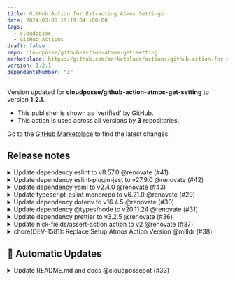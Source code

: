 ```yaml
---
title: GitHub Action for Extracting Atmos Settings
date: 2024-03-03 19:19:04 +00:00
tags:
  - cloudposse
  - GitHub Actions
draft: false
repo: cloudposse/github-action-atmos-get-setting
marketplace: https://github.com/marketplace/actions/github-action-for-extracting-atmos-settings
version: 1.2.1
dependentsNumber: "3"
---
```



Version updated for **cloudposse/github-action-atmos-get-setting** to version **1.2.1**.
- This publisher is shown as 'verified' by GitHub.
- This action is used across all versions by **3** repositories.

Go to the [GitHub Marketplace](https://github.com/marketplace/actions/github-action-for-extracting-atmos-settings) to find the latest changes.

## Release notes

<details>
  <summary>Update dependency eslint to v8.57.0 @renovate (#41)</summary>

  This PR contains the following updates:

| Package | Change | Age | Adoption | Passing | Confidence |
|---|---|---|---|---|---|
| [eslint](https://eslint.org) ([source](https://togithub.com/eslint/eslint)) | [`8.56.0` -> `8.57.0`](https://renovatebot.com/diffs/npm/eslint/8.56.0/8.57.0) | [![age](https://developer.mend.io/api/mc/badges/age/npm/eslint/8.57.0?slim=true)](https://docs.renovatebot.com/merge-confidence/) | [![adoption](https://developer.mend.io/api/mc/badges/adoption/npm/eslint/8.57.0?slim=true)](https://docs.renovatebot.com/merge-confidence/) | [![passing](https://developer.mend.io/api/mc/badges/compatibility/npm/eslint/8.56.0/8.57.0?slim=true)](https://docs.renovatebot.com/merge-confidence/) | [![confidence](https://developer.mend.io/api/mc/badges/confidence/npm/eslint/8.56.0/8.57.0?slim=true)](https://docs.renovatebot.com/merge-confidence/) |

---

### Release Notes

<details>
<summary>eslint/eslint (eslint)</summary>

### [`v8.57.0`](https://togithub.com/eslint/eslint/releases/tag/v8.57.0)

[Compare Source](https://togithub.com/eslint/eslint/compare/v8.56.0...v8.57.0)

#### Features

-   [`1120b9b`](https://togithub.com/eslint/eslint/commit/1120b9b7b97f10f059d8b7ede19de2572f892366) feat: Add loadESLint() API method for v8 ([#&#8203;18098](https://togithub.com/eslint/eslint/issues/18098)) (Nicholas C. Zakas)
-   [`dca7d0f`](https://togithub.com/eslint/eslint/commit/dca7d0f1c262bc72310147bcefe1d04ecf60acbc) feat: Enable `eslint.config.mjs` and `eslint.config.cjs` ([#&#8203;18066](https://togithub.com/eslint/eslint/issues/18066)) (Nitin Kumar)

#### Bug Fixes

-   [`2196d97`](https://togithub.com/eslint/eslint/commit/2196d97094ba94d6d750828879a29538d1600de5) fix: handle absolute file paths in `FlatRuleTester` ([#&#8203;18064](https://togithub.com/eslint/eslint/issues/18064)) (Nitin Kumar)
-   [`69dd1d1`](https://togithub.com/eslint/eslint/commit/69dd1d1387b7b53617548d1f9f2c149f179e6e17) fix: Ensure config keys are printed for config errors ([#&#8203;18067](https://togithub.com/eslint/eslint/issues/18067)) (Nitin Kumar)
-   [`9852a31`](https://togithub.com/eslint/eslint/commit/9852a31edcf054bd5d15753ef18e2ad3216b1b71) fix: deep merge behavior in flat config ([#&#8203;18065](https://togithub.com/eslint/eslint/issues/18065)) (Nitin Kumar)
-   [`4c7e9b0`](https://togithub.com/eslint/eslint/commit/4c7e9b0b539ba879ac1799e81f3b6add2eed4b2f) fix: allow circular references in config ([#&#8203;18056](https://togithub.com/eslint/eslint/issues/18056)) (Milos Djermanovic)

#### Documentation

-   [`84922d0`](https://togithub.com/eslint/eslint/commit/84922d0bfa10689a34a447ab8e55975ff1c1c708) docs: Show prerelease version in dropdown ([#&#8203;18139](https://togithub.com/eslint/eslint/issues/18139)) (Nicholas C. Zakas)
-   [`5b8c363`](https://togithub.com/eslint/eslint/commit/5b8c3636a3d7536535a6878eca0e5b773e4829d4) docs: Switch to Ethical Ads ([#&#8203;18117](https://togithub.com/eslint/eslint/issues/18117)) (Milos Djermanovic)
-   [`77dbfd9`](https://togithub.com/eslint/eslint/commit/77dbfd9887b201a46fc68631cbde50c08e1a8dbf) docs: show NEXT in version selectors ([#&#8203;18052](https://togithub.com/eslint/eslint/issues/18052)) (Milos Djermanovic)

#### Chores

-   [`1813aec`](https://togithub.com/eslint/eslint/commit/1813aecc4660582b0678cf32ba466eb9674266c4) chore: upgrade [@&#8203;eslint/js](https://togithub.com/eslint/js)[@&#8203;8](https://togithub.com/8).57.0 ([#&#8203;18143](https://togithub.com/eslint/eslint/issues/18143)) (Milos Djermanovic)
-   [`5c356bb`](https://togithub.com/eslint/eslint/commit/5c356bb0c6f53c570224f8e9f02c4baca8fc6d2f) chore: package.json update for [@&#8203;eslint/js](https://togithub.com/eslint/js) release (Jenkins)
-   [`f4a1fe2`](https://togithub.com/eslint/eslint/commit/f4a1fe2e45aa1089fe775290bf530de82f34bf16) test: add more tests for ignoring files and directories ([#&#8203;18068](https://togithub.com/eslint/eslint/issues/18068)) (Nitin Kumar)
-   [`42c0aef`](https://togithub.com/eslint/eslint/commit/42c0aefaf6ea8b998b1c6db61906a79c046d301a) ci: Enable CI for `v8.x` branch ([#&#8203;18047](https://togithub.com/eslint/eslint/issues/18047)) (Milos Djermanovic)

</details>

---

<!--renovate-debug:eyJjcmVhdGVkSW5WZXIiOiIzNy4yMjAuMiIsInVwZGF0ZWRJblZlciI6IjM3LjIyMC4yIiwidGFyZ2V0QnJhbmNoIjoibWFpbiJ9-->

</details>

<details>
  <summary>Update dependency eslint-plugin-jest to v27.9.0 @renovate (#42)</summary>

  This PR contains the following updates:

| Package | Change | Age | Adoption | Passing | Confidence |
|---|---|---|---|---|---|
| [eslint-plugin-jest](https://togithub.com/jest-community/eslint-plugin-jest) | [`27.6.3` -> `27.9.0`](https://renovatebot.com/diffs/npm/eslint-plugin-jest/27.6.3/27.9.0) | [![age](https://developer.mend.io/api/mc/badges/age/npm/eslint-plugin-jest/27.9.0?slim=true)](https://docs.renovatebot.com/merge-confidence/) | [![adoption](https://developer.mend.io/api/mc/badges/adoption/npm/eslint-plugin-jest/27.9.0?slim=true)](https://docs.renovatebot.com/merge-confidence/) | [![passing](https://developer.mend.io/api/mc/badges/compatibility/npm/eslint-plugin-jest/27.6.3/27.9.0?slim=true)](https://docs.renovatebot.com/merge-confidence/) | [![confidence](https://developer.mend.io/api/mc/badges/confidence/npm/eslint-plugin-jest/27.6.3/27.9.0?slim=true)](https://docs.renovatebot.com/merge-confidence/) |

---

### Release Notes

<details>
<summary>jest-community/eslint-plugin-jest (eslint-plugin-jest)</summary>

### [`v27.9.0`](https://togithub.com/jest-community/eslint-plugin-jest/blob/HEAD/CHANGELOG.md#2790-2024-02-16)

[Compare Source](https://togithub.com/jest-community/eslint-plugin-jest/compare/v27.8.0...v27.9.0)

##### Features

-   add should-be-fine support for flat configs ([#&#8203;1505](https://togithub.com/jest-community/eslint-plugin-jest/issues/1505)) ([4cc2a1b](https://togithub.com/jest-community/eslint-plugin-jest/commit/4cc2a1b680507ff006b5d2b02fa6d262584bb263))

### [`v27.8.0`](https://togithub.com/jest-community/eslint-plugin-jest/blob/HEAD/CHANGELOG.md#2780-2024-02-13)

[Compare Source](https://togithub.com/jest-community/eslint-plugin-jest/compare/v27.7.0...v27.8.0)

##### Features

-   support `failing.each` ([#&#8203;1499](https://togithub.com/jest-community/eslint-plugin-jest/issues/1499)) ([9e9cf83](https://togithub.com/jest-community/eslint-plugin-jest/commit/9e9cf8302ae182402da853a11b05e1560ccc63ee))

### [`v27.7.0`](https://togithub.com/jest-community/eslint-plugin-jest/blob/HEAD/CHANGELOG.md#2770-2024-02-13)

[Compare Source](https://togithub.com/jest-community/eslint-plugin-jest/compare/v27.6.3...v27.7.0)

##### Features

-   allow `[@typescript-eslint](https://togithub.com/typescript-eslint)` v7 ([#&#8203;1500](https://togithub.com/jest-community/eslint-plugin-jest/issues/1500)) ([6be2928](https://togithub.com/jest-community/eslint-plugin-jest/commit/6be2928816c69afca88a598e302910b113068ee9))

#### [27.6.3](https://togithub.com/jest-community/eslint-plugin-jest/compare/v27.6.2...v27.6.3) (2024-01-12)

##### Bug Fixes

-   replace use of deprecated methods ([#&#8203;1453](https://togithub.com/jest-community/eslint-plugin-jest/issues/1453)) ([9204a51](https://togithub.com/jest-community/eslint-plugin-jest/commit/9204a51b4a43541e5e59c6c7fb3a3da1e2d49c2b))

#### [27.6.2](https://togithub.com/jest-community/eslint-plugin-jest/compare/v27.6.1...v27.6.2) (2024-01-10)

##### Reverts

-   Revert "chore: use relative path to parent `tsconfig.json` ([#&#8203;1476](https://togithub.com/jest-community/eslint-plugin-jest/issues/1476))" ([5e6199d](https://togithub.com/jest-community/eslint-plugin-jest/commit/5e6199d62154e21ccc732bc09d8bbb87bd3ef748)), closes [#&#8203;1476](https://togithub.com/jest-community/eslint-plugin-jest/issues/1476)

#### [27.6.1](https://togithub.com/jest-community/eslint-plugin-jest/compare/v27.6.0...v27.6.1) (2024-01-01)

##### Bug Fixes

-   include plugin `meta` information with snapshot processor for ESLint v9 ([#&#8203;1484](https://togithub.com/jest-community/eslint-plugin-jest/issues/1484)) ([067e246](https://togithub.com/jest-community/eslint-plugin-jest/commit/067e246864813fa88933f06628b6ca0ff31ca863))

</details>

---

<!--renovate-debug:eyJjcmVhdGVkSW5WZXIiOiIzNy4yMjAuMiIsInVwZGF0ZWRJblZlciI6IjM3LjIyMC4yIiwidGFyZ2V0QnJhbmNoIjoibWFpbiJ9-->

</details>

<details>
  <summary>Update dependency yaml to v2.4.0 @renovate (#43)</summary>

  This PR contains the following updates:

| Package | Change | Age | Adoption | Passing | Confidence |
|---|---|---|---|---|---|
| [yaml](https://eemeli.org/yaml/) ([source](https://togithub.com/eemeli/yaml)) | [`2.3.4` -> `2.4.0`](https://renovatebot.com/diffs/npm/yaml/2.3.4/2.4.0) | [![age](https://developer.mend.io/api/mc/badges/age/npm/yaml/2.4.0?slim=true)](https://docs.renovatebot.com/merge-confidence/) | [![adoption](https://developer.mend.io/api/mc/badges/adoption/npm/yaml/2.4.0?slim=true)](https://docs.renovatebot.com/merge-confidence/) | [![passing](https://developer.mend.io/api/mc/badges/compatibility/npm/yaml/2.3.4/2.4.0?slim=true)](https://docs.renovatebot.com/merge-confidence/) | [![confidence](https://developer.mend.io/api/mc/badges/confidence/npm/yaml/2.3.4/2.4.0?slim=true)](https://docs.renovatebot.com/merge-confidence/) |

---

### Release Notes

<details>
<summary>eemeli/yaml (yaml)</summary>

### [`v2.4.0`](https://togithub.com/eemeli/yaml/releases/tag/v2.4.0)

[Compare Source](https://togithub.com/eemeli/yaml/compare/v2.3.4...v2.4.0)

-   Add a command-line tool ([#&#8203;523](https://togithub.com/eemeli/yaml/issues/523))
-   Use the `lineWidth` option for line breaking in flow collections ([#&#8203;522](https://togithub.com/eemeli/yaml/issues/522))

</details>

---

<!--renovate-debug:eyJjcmVhdGVkSW5WZXIiOiIzNy4yMjAuMiIsInVwZGF0ZWRJblZlciI6IjM3LjIyMC4yIiwidGFyZ2V0QnJhbmNoIjoibWFpbiJ9-->

</details>

<details>
  <summary>Update typescript-eslint monorepo to v6.21.0 @renovate (#29)</summary>

  This PR contains the following updates:

| Package | Change | Age | Adoption | Passing | Confidence |
|---|---|---|---|---|---|
| [@typescript-eslint/eslint-plugin](https://togithub.com/typescript-eslint/typescript-eslint) ([source](https://togithub.com/typescript-eslint/typescript-eslint/tree/HEAD/packages/eslint-plugin)) | [`6.19.0` -> `6.21.0`](https://renovatebot.com/diffs/npm/@typescript-eslint%2feslint-plugin/6.19.0/6.21.0) | [![age](https://developer.mend.io/api/mc/badges/age/npm/@typescript-eslint%2feslint-plugin/6.21.0?slim=true)](https://docs.renovatebot.com/merge-confidence/) | [![adoption](https://developer.mend.io/api/mc/badges/adoption/npm/@typescript-eslint%2feslint-plugin/6.21.0?slim=true)](https://docs.renovatebot.com/merge-confidence/) | [![passing](https://developer.mend.io/api/mc/badges/compatibility/npm/@typescript-eslint%2feslint-plugin/6.19.0/6.21.0?slim=true)](https://docs.renovatebot.com/merge-confidence/) | [![confidence](https://developer.mend.io/api/mc/badges/confidence/npm/@typescript-eslint%2feslint-plugin/6.19.0/6.21.0?slim=true)](https://docs.renovatebot.com/merge-confidence/) |
| [@typescript-eslint/parser](https://togithub.com/typescript-eslint/typescript-eslint) ([source](https://togithub.com/typescript-eslint/typescript-eslint/tree/HEAD/packages/parser)) | [`6.19.0` -> `6.21.0`](https://renovatebot.com/diffs/npm/@typescript-eslint%2fparser/6.19.0/6.21.0) | [![age](https://developer.mend.io/api/mc/badges/age/npm/@typescript-eslint%2fparser/6.21.0?slim=true)](https://docs.renovatebot.com/merge-confidence/) | [![adoption](https://developer.mend.io/api/mc/badges/adoption/npm/@typescript-eslint%2fparser/6.21.0?slim=true)](https://docs.renovatebot.com/merge-confidence/) | [![passing](https://developer.mend.io/api/mc/badges/compatibility/npm/@typescript-eslint%2fparser/6.19.0/6.21.0?slim=true)](https://docs.renovatebot.com/merge-confidence/) | [![confidence](https://developer.mend.io/api/mc/badges/confidence/npm/@typescript-eslint%2fparser/6.19.0/6.21.0?slim=true)](https://docs.renovatebot.com/merge-confidence/) |

---

### Release Notes

<details>
<summary>typescript-eslint/typescript-eslint (@&#8203;typescript-eslint/eslint-plugin)</summary>

### [`v6.21.0`](https://togithub.com/typescript-eslint/typescript-eslint/blob/HEAD/packages/eslint-plugin/CHANGELOG.md#6210-2024-02-05)

[Compare Source](https://togithub.com/typescript-eslint/typescript-eslint/compare/v6.20.0...v6.21.0)

##### 🚀 Features

-   export plugin metadata

-   allow `parserOptions.project: false`

-   **eslint-plugin:** add rule prefer-find

##### 🩹 Fixes

-   **eslint-plugin:** \[no-unused-vars] don't report on types referenced in export assignment expression

-   **eslint-plugin:** \[switch-exhaustiveness-check] better support for intersections, infinite types, non-union values

-   **eslint-plugin:** \[consistent-type-imports] dont report on types used in export assignment expressions

-   **eslint-plugin:** \[no-unnecessary-condition] handle left-hand optional with exactOptionalPropertyTypes option

-   **eslint-plugin:** \[class-literal-property-style] allow getter when same key setter exists

-   **eslint-plugin:** \[no-unnecessary-type-assertion] provide valid fixes for assertions with extra tokens before `as` keyword

##### ❤️  Thank You

-   auvred
-   Brad Zacher
-   Kirk Waiblinger
-   Pete Gonzalez
-   YeonJuan

You can read about our [versioning strategy](https://main--typescript-eslint.netlify.app/users/versioning) and [releases](https://main--typescript-eslint.netlify.app/users/releases) on our website.

### [`v6.20.0`](https://togithub.com/typescript-eslint/typescript-eslint/blob/HEAD/packages/eslint-plugin/CHANGELOG.md#6200-2024-01-29)

[Compare Source](https://togithub.com/typescript-eslint/typescript-eslint/compare/v6.19.1...v6.20.0)

##### 🚀 Features

-   **eslint-plugin:** \[member-ordering] allow easy reuse of the default ordering

##### 🩹 Fixes

-   **eslint-plugin:** \[no-useless-template-literals] incorrect bigint autofix result

-   **eslint-plugin:** \[prefer-nullish-coalescing] treat any/unknown as non-nullable

-   **eslint-plugin:** \[no-useless-template-literals] report Infinity & NaN

-   **eslint-plugin:** \[prefer-readonly] disable checking accessors

##### ❤️  Thank You

-   Alex Parloti
-   auvred
-   James Browning
-   StyleShit
-   YeonJuan

You can read about our [versioning strategy](https://main--typescript-eslint.netlify.app/users/versioning) and [releases](https://main--typescript-eslint.netlify.app/users/releases) on our website.

### [`v6.19.1`](https://togithub.com/typescript-eslint/typescript-eslint/blob/HEAD/packages/eslint-plugin/CHANGELOG.md#6191-2024-01-22)

[Compare Source](https://togithub.com/typescript-eslint/typescript-eslint/compare/v6.19.0...v6.19.1)

##### 🩹 Fixes

-   **type-utils:** preventing isUnsafeAssignment infinite recursive calls

-   **eslint-plugin:** \[no-unnecessary-condition] fix false positive for type variable

##### ❤️  Thank You

-   YeonJuan

You can read about our [versioning strategy](https://main--typescript-eslint.netlify.app/users/versioning) and [releases](https://main--typescript-eslint.netlify.app/users/releases) on our website.

</details>

<details>
<summary>typescript-eslint/typescript-eslint (@&#8203;typescript-eslint/parser)</summary>

### [`v6.21.0`](https://togithub.com/typescript-eslint/typescript-eslint/blob/HEAD/packages/parser/CHANGELOG.md#6210-2024-02-05)

[Compare Source](https://togithub.com/typescript-eslint/typescript-eslint/compare/v6.20.0...v6.21.0)

##### 🚀 Features

-   allow `parserOptions.project: false`

##### ❤️  Thank You

-   auvred
-   Brad Zacher
-   Kirk Waiblinger
-   Pete Gonzalez
-   YeonJuan

You can read about our [versioning strategy](https://main--typescript-eslint.netlify.app/users/versioning) and [releases](https://main--typescript-eslint.netlify.app/users/releases) on our website.

### [`v6.20.0`](https://togithub.com/typescript-eslint/typescript-eslint/blob/HEAD/packages/parser/CHANGELOG.md#6200-2024-01-29)

[Compare Source](https://togithub.com/typescript-eslint/typescript-eslint/compare/v6.19.1...v6.20.0)

This was a version bump only for parser to align it with other projects, there were no code changes.

You can read about our [versioning strategy](https://main--typescript-eslint.netlify.app/users/versioning) and [releases](https://main--typescript-eslint.netlify.app/users/releases) on our website.

### [`v6.19.1`](https://togithub.com/typescript-eslint/typescript-eslint/blob/HEAD/packages/parser/CHANGELOG.md#6191-2024-01-22)

[Compare Source](https://togithub.com/typescript-eslint/typescript-eslint/compare/v6.19.0...v6.19.1)

This was a version bump only for parser to align it with other projects, there were no code changes.

You can read about our [versioning strategy](https://main--typescript-eslint.netlify.app/users/versioning) and [releases](https://main--typescript-eslint.netlify.app/users/releases) on our website.

</details>

---

<!--renovate-debug:eyJjcmVhdGVkSW5WZXIiOiIzNy4xMzUuMCIsInVwZGF0ZWRJblZlciI6IjM3LjE3My4wIiwidGFyZ2V0QnJhbmNoIjoibWFpbiJ9-->

</details>

<details>
  <summary>Update dependency dotenv to v16.4.5 @renovate (#30)</summary>

  This PR contains the following updates:

| Package | Change | Age | Adoption | Passing | Confidence |
|---|---|---|---|---|---|
| [dotenv](https://togithub.com/motdotla/dotenv) | [`16.3.2` -> `16.4.5`](https://renovatebot.com/diffs/npm/dotenv/16.3.2/16.4.5) | [![age](https://developer.mend.io/api/mc/badges/age/npm/dotenv/16.4.5?slim=true)](https://docs.renovatebot.com/merge-confidence/) | [![adoption](https://developer.mend.io/api/mc/badges/adoption/npm/dotenv/16.4.5?slim=true)](https://docs.renovatebot.com/merge-confidence/) | [![passing](https://developer.mend.io/api/mc/badges/compatibility/npm/dotenv/16.3.2/16.4.5?slim=true)](https://docs.renovatebot.com/merge-confidence/) | [![confidence](https://developer.mend.io/api/mc/badges/confidence/npm/dotenv/16.3.2/16.4.5?slim=true)](https://docs.renovatebot.com/merge-confidence/) |

---

### Release Notes

<details>
<summary>motdotla/dotenv (dotenv)</summary>

### [`v16.4.5`](https://togithub.com/motdotla/dotenv/blob/HEAD/CHANGELOG.md#1645-2024-02-19)

[Compare Source](https://togithub.com/motdotla/dotenv/compare/v16.4.4...v16.4.5)

##### Changed

-   🐞 fix recent regression when using `path` option. return to historical behavior: do not attempt to auto find `.env` if `path` set. (regression was introduced in `16.4.3`) [#&#8203;814](https://togithub.com/motdotla/dotenv/pull/814)

### [`v16.4.4`](https://togithub.com/motdotla/dotenv/blob/HEAD/CHANGELOG.md#1644-2024-02-13)

[Compare Source](https://togithub.com/motdotla/dotenv/compare/v16.4.3...v16.4.4)

##### Changed

-   🐞 Replaced chaining operator `?.` with old school `&&` (fixing node 12 failures) [#&#8203;812](https://togithub.com/motdotla/dotenv/pull/812)

### [`v16.4.3`](https://togithub.com/motdotla/dotenv/blob/HEAD/CHANGELOG.md#1643-2024-02-12)

[Compare Source](https://togithub.com/motdotla/dotenv/compare/v16.4.2...v16.4.3)

##### Changed

-   Fixed processing of multiple files in `options.path` [#&#8203;805](https://togithub.com/motdotla/dotenv/pull/805)

### [`v16.4.2`](https://togithub.com/motdotla/dotenv/blob/HEAD/CHANGELOG.md#1642-2024-02-10)

[Compare Source](https://togithub.com/motdotla/dotenv/compare/v16.4.1...v16.4.2)

##### Changed

-   Changed funding link in package.json to [`dotenvx.com`](https://dotenvx.com)

### [`v16.4.1`](https://togithub.com/motdotla/dotenv/blob/HEAD/CHANGELOG.md#1641-2024-01-24)

[Compare Source](https://togithub.com/motdotla/dotenv/compare/v16.4.0...v16.4.1)

-   Patch support for array as `path` option [#&#8203;797](https://togithub.com/motdotla/dotenv/pull/797)

### [`v16.4.0`](https://togithub.com/motdotla/dotenv/blob/HEAD/CHANGELOG.md#1640-2024-01-23)

[Compare Source](https://togithub.com/motdotla/dotenv/compare/v16.3.2...v16.4.0)

-   Add `error.code` to error messages around `.env.vault` decryption handling [#&#8203;795](https://togithub.com/motdotla/dotenv/pull/795)
-   Add ability to find `.env.vault` file when filename(s) passed as an array [#&#8203;784](https://togithub.com/motdotla/dotenv/pull/784)

</details>

---

<!--renovate-debug:eyJjcmVhdGVkSW5WZXIiOiIzNy4xMzUuMCIsInVwZGF0ZWRJblZlciI6IjM3LjIwMC4wIiwidGFyZ2V0QnJhbmNoIjoibWFpbiJ9-->

</details>

<details>
  <summary>Update dependency @types/node to v20.11.24 @renovate (#31)</summary>

  This PR contains the following updates:

| Package | Change | Age | Adoption | Passing | Confidence |
|---|---|---|---|---|---|
| [@types/node](https://togithub.com/DefinitelyTyped/DefinitelyTyped/tree/master/types/node) ([source](https://togithub.com/DefinitelyTyped/DefinitelyTyped/tree/HEAD/types/node)) | [`20.11.5` -> `20.11.24`](https://renovatebot.com/diffs/npm/@types%2fnode/20.11.5/20.11.24) | [![age](https://developer.mend.io/api/mc/badges/age/npm/@types%2fnode/20.11.24?slim=true)](https://docs.renovatebot.com/merge-confidence/) | [![adoption](https://developer.mend.io/api/mc/badges/adoption/npm/@types%2fnode/20.11.24?slim=true)](https://docs.renovatebot.com/merge-confidence/) | [![passing](https://developer.mend.io/api/mc/badges/compatibility/npm/@types%2fnode/20.11.5/20.11.24?slim=true)](https://docs.renovatebot.com/merge-confidence/) | [![confidence](https://developer.mend.io/api/mc/badges/confidence/npm/@types%2fnode/20.11.5/20.11.24?slim=true)](https://docs.renovatebot.com/merge-confidence/) |

---

<!--renovate-debug:eyJjcmVhdGVkSW5WZXIiOiIzNy4xMzUuMCIsInVwZGF0ZWRJblZlciI6IjM3LjIyMC4yIiwidGFyZ2V0QnJhbmNoIjoibWFpbiJ9-->

</details>

<details>
  <summary>Update dependency prettier to v3.2.5 @renovate (#36)</summary>

  This PR contains the following updates:

| Package | Change | Age | Adoption | Passing | Confidence |
|---|---|---|---|---|---|
| [prettier](https://prettier.io) ([source](https://togithub.com/prettier/prettier)) | [`3.2.4` -> `3.2.5`](https://renovatebot.com/diffs/npm/prettier/3.2.4/3.2.5) | [![age](https://developer.mend.io/api/mc/badges/age/npm/prettier/3.2.5?slim=true)](https://docs.renovatebot.com/merge-confidence/) | [![adoption](https://developer.mend.io/api/mc/badges/adoption/npm/prettier/3.2.5?slim=true)](https://docs.renovatebot.com/merge-confidence/) | [![passing](https://developer.mend.io/api/mc/badges/compatibility/npm/prettier/3.2.4/3.2.5?slim=true)](https://docs.renovatebot.com/merge-confidence/) | [![confidence](https://developer.mend.io/api/mc/badges/confidence/npm/prettier/3.2.4/3.2.5?slim=true)](https://docs.renovatebot.com/merge-confidence/) |

---

### Release Notes

<details>
<summary>prettier/prettier (prettier)</summary>

### [`v3.2.5`](https://togithub.com/prettier/prettier/blob/HEAD/CHANGELOG.md#325)

[Compare Source](https://togithub.com/prettier/prettier/compare/3.2.4...3.2.5)

[diff](https://togithub.com/prettier/prettier/compare/3.2.4...3.2.5)

##### Support Angular inline styles as single template literal ([#&#8203;15968](https://togithub.com/prettier/prettier/pull/15968) by [@&#8203;sosukesuzuki](https://togithub.com/sosukesuzuki))

[Angular v17](https://blog.angular.io/introducing-angular-v17-4d7033312e4b) supports single string inline styles.

<!-- prettier-ignore -->

```ts
// Input
@&#8203;Component({
  template: `<div>...</div>`,
  styles: `h1 { color: blue; }`,
})
export class AppComponent {}

// Prettier 3.2.4
@&#8203;Component({
  template: `<div>...</div>`,
  styles: `h1 { color: blue; }`,
})
export class AppComponent {}

// Prettier 3.2.5
@&#8203;Component({
  template: `<div>...</div>`,
  styles: `
    h1 {
      color: blue;
    }
  `,
})
export class AppComponent {}

```

##### Unexpected embedded formatting for Angular template ([#&#8203;15969](https://togithub.com/prettier/prettier/pull/15969) by [@&#8203;JounQin](https://togithub.com/JounQin))

Computed template should not be considered as Angular component template

<!-- prettier-ignore -->

```ts
// Input
const template = "foobar";

@&#8203;Component({
  [template]: `<h1>{{       hello }}</h1>`,
})
export class AppComponent {}

// Prettier 3.2.4
const template = "foobar";

@&#8203;Component({
  [template]: `<h1>{{ hello }}</h1>`,
})
export class AppComponent {}

// Prettier 3.2.5
const template = "foobar";

@&#8203;Component({
  [template]: `<h1>{{       hello }}</h1>`,
})
export class AppComponent {}
```

##### Use `"json"` parser for `tsconfig.json` by default ([#&#8203;16012](https://togithub.com/prettier/prettier/pull/16012) by [@&#8203;sosukesuzuki](https://togithub.com/sosukesuzuki))

In [v2.3.0](https://prettier.io/blog/2024/01/12/3.2.0#new-jsonc-parser-added-15831httpsgithubcomprettierprettierpull15831-by-fiskerhttpsgithubcomfisker), we introduced `"jsonc"` parser which adds trialing comma **by default**.

When adding a new parser we also define how it will be used based on the [`linguist-languages`](https://www.npmjs.com/package/linguist-languages) data.

`tsconfig.json` is a special file used by [TypeScript](https://www.typescriptlang.org/docs/handbook/tsconfig-json.html#using-tsconfigjson-or-jsconfigjson), it uses `.json` file extension, but it actually uses the [JSON with Comments](https://code.visualstudio.com/docs/languages/json#\_json-with-comments) syntax. However, we found that there are many third-party tools not recognize it correctly because of the confusing `.json` file extension.

We decide to treat it as a JSON file for now to avoid the extra configuration step.

To keep using the `"jsonc"` parser for your `tsconfig.json` files, add the following to your `.pretterrc` file

```json
{
  "overrides": [
    {
      "files": ["tsconfig.json", "jsconfig.json"],
      "options": {
        "parser": "jsonc"
      }
    }
  ]
}
```

<!-- prettier-ignore -->

```
```

</details>

---

<!--renovate-debug:eyJjcmVhdGVkSW5WZXIiOiIzNy4xNTMuMiIsInVwZGF0ZWRJblZlciI6IjM3LjE1My4yIiwidGFyZ2V0QnJhbmNoIjoibWFpbiJ9-->

</details>

<details>
  <summary>Update nick-fields/assert-action action to v2 @renovate (#37)</summary>

  This PR contains the following updates:

| Package | Type | Update | Change |
|---|---|---|---|
| [nick-fields/assert-action](https://togithub.com/nick-fields/assert-action) | action | major | `v1` -> `v2` |

---

### Release Notes

<details>
<summary>nick-fields/assert-action (nick-fields/assert-action)</summary>

### [`v2`](https://togithub.com/nick-fields/assert-action/compare/v1...v2)

[Compare Source](https://togithub.com/nick-fields/assert-action/compare/v1...v2)

</details>

---

<!--renovate-debug:eyJjcmVhdGVkSW5WZXIiOiIzNy4xNzMuMCIsInVwZGF0ZWRJblZlciI6IjM3LjE3My4wIiwidGFyZ2V0QnJhbmNoIjoibWFpbiJ9-->

</details>

<details>
  <summary>chore(DEV-1581): Replace Setup Atmos Action Version @milldr (#38)</summary>

  ## what
- Replace all `cloudposse/github-action-setup-atmos@1.x` to `cloudposse/github-action-setup-atmos@v1`

## why
- Tag the major version to follow updates

## references
- DEV-1581

</details>


## 🤖 Automatic Updates

<details>
  <summary>Update README.md and docs @cloudpossebot (#33)</summary>

  ## what
This is an auto-generated PR that updates the README.md and docs

## why
To have most recent changes of README.md and doc from origin templates
</details>

